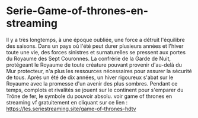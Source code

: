 # Serie-Game-of-thrones-en-streaming
Il y a très longtemps, à une époque oubliée, une force a détruit l'équilibre des saisons. Dans un pays où l'été peut durer plusieurs années et l'hiver toute une vie, des forces sinistres et surnaturelles se pressent aux portes du Royaume des Sept Couronnes. 
La confrérie de la Garde de Nuit, protégeant le Royaume de toute créature pouvant provenir d'au-delà du Mur protecteur, n'a plus les ressources nécessaires pour assurer la sécurité de tous. Après un été de dix années, un hiver rigoureux s'abat sur le Royaume avec la promesse d'un avenir des plus sombres. 
Pendant ce temps, complots et rivalités se jouent sur le continent pour s'emparer du Trône de fer, le symbole du pouvoir absolu.
voir game of thrones en streaming vf gratuitement en cliquant sur ce lien :
https://les.seriestreaming.site/game-of-thrones-hdtv
